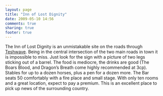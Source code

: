 ```yaml
---
layout: page
title: "Inn of Lost Dignity"
date: 2009-05-10 14:56
comments: true
sharing: true
footer: true
---
```

The Inn of Lost Dignity is an unmistakable site on the roads through [Teshwave](/places/teshwave.html). Being in the central intersection of the two main roads in town it is impossible to miss. Just look for the sign with a picture of two legs sticking out of a barrel. The food is mediocre, the drinks are good (The Boars Blood, and Dragon’s Breath come highly recommended at 3cp). Stables for up to a dozen horses, plus a pen for a dozen more. The Bar seats 50 comfortably with a fire place and small stage. With only ten rooms and a great location, expect to pay a premium. This is an excellent place to pick up news of the surrounding country.